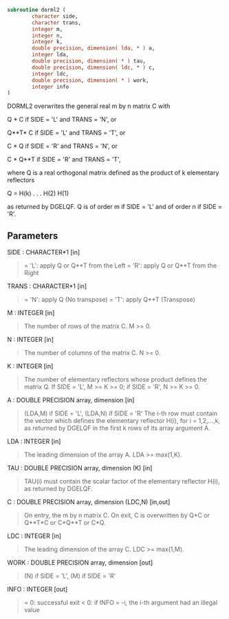 ```fortran
subroutine dorml2 (
        character side,
        character trans,
        integer m,
        integer n,
        integer k,
        double precision, dimension( lda, * ) a,
        integer lda,
        double precision, dimension( * ) tau,
        double precision, dimension( ldc, * ) c,
        integer ldc,
        double precision, dimension( * ) work,
        integer info
)
```

DORML2 overwrites the general real m by n matrix C with

Q \* C  if SIDE = 'L' and TRANS = 'N', or

Q\*\*T\* C  if SIDE = 'L' and TRANS = 'T', or

C \* Q  if SIDE = 'R' and TRANS = 'N', or

C \* Q\*\*T if SIDE = 'R' and TRANS = 'T',

where Q is a real orthogonal matrix defined as the product of k
elementary reflectors

Q = H(k) . . . H(2) H(1)

as returned by DGELQF. Q is of order m if SIDE = 'L' and of order n
if SIDE = 'R'.

## Parameters
SIDE : CHARACTER\*1 [in]
> = 'L': apply Q or Q\*\*T from the Left
> = 'R': apply Q or Q\*\*T from the Right

TRANS : CHARACTER\*1 [in]
> = 'N': apply Q  (No transpose)
> = 'T': apply Q\*\*T (Transpose)

M : INTEGER [in]
> The number of rows of the matrix C. M >= 0.

N : INTEGER [in]
> The number of columns of the matrix C. N >= 0.

K : INTEGER [in]
> The number of elementary reflectors whose product defines
> the matrix Q.
> If SIDE = 'L', M >= K >= 0;
> if SIDE = 'R', N >= K >= 0.

A : DOUBLE PRECISION array, dimension [in]
> (LDA,M) if SIDE = 'L',
> (LDA,N) if SIDE = 'R'
> The i-th row must contain the vector which defines the
> elementary reflector H(i), for i = 1,2,...,k, as returned by
> DGELQF in the first k rows of its array argument A.

LDA : INTEGER [in]
> The leading dimension of the array A. LDA >= max(1,K).

TAU : DOUBLE PRECISION array, dimension (K) [in]
> TAU(i) must contain the scalar factor of the elementary
> reflector H(i), as returned by DGELQF.

C : DOUBLE PRECISION array, dimension (LDC,N) [in,out]
> On entry, the m by n matrix C.
> On exit, C is overwritten by Q\*C or Q\*\*T\*C or C\*Q\*\*T or C\*Q.

LDC : INTEGER [in]
> The leading dimension of the array C. LDC >= max(1,M).

WORK : DOUBLE PRECISION array, dimension [out]
> (N) if SIDE = 'L',
> (M) if SIDE = 'R'

INFO : INTEGER [out]
> = 0: successful exit
> < 0: if INFO = -i, the i-th argument had an illegal value
